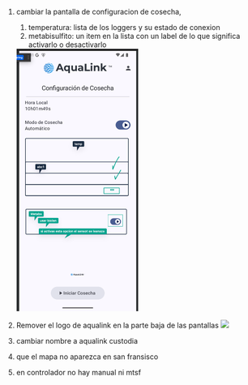 1. cambiar la pantalla de configuracion de cosecha, 
	1. temperatura: lista de los loggers y su estado de conexion
	2. metabisulfito: un item en la lista con un label de lo que significa activarlo o desactivarlo
	<img src="Pasted image 20250708090418.png" style="width:50%"/>
	
	
2. Remover el logo de aqualink en la parte baja de las pantallas
	<img src="Pasted image 20250708092926.png" style="width:50%"/>
	
3. cambiar nombre a aqualink custodia
4. que el mapa no aparezca en san fransisco
5. en controlador no hay manual ni mtsf